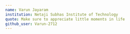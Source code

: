 ```yaml
---
name: Varun Jayaram
institution: Netaji Subhas Institute of Technology
quote: Make sure to appreciate little moments in life
github_user: Varun-2712
---
```

